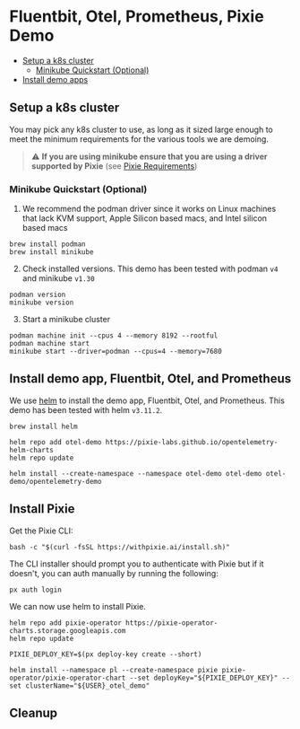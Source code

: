 # Fluentbit, Otel, Prometheus, Pixie Demo

- [Setup a k8s cluster](#setup-a-k8s-cluster)
  - [Minikube Quickstart (Optional)](#minikube-quickstart--optional-)
- [Install demo apps](#install-demo-apps)

## Setup a k8s cluster

You may pick any k8s cluster to use, as long as it sized large enough to meet the minimum requirements for the various tools we are demoing.

> :warning: **If you are using minikube ensure that you are using a driver supported by Pixie** (see [Pixie Requirements](https://docs.px.dev/installing-pixie/requirements/#kubernetes-local-development-environments))

### Minikube Quickstart (Optional)

1. We recommend the podman driver since it works on Linux machines that lack KVM support, Apple Silicon based macs, and Intel silicon based macs

```console
brew install podman
brew install minikube
```

2. Check installed versions. This demo has been tested with podman `v4` and minikube `v1.30`

```console
podman version
minikube version
```

3. Start a minikube cluster

```console
podman machine init --cpus 4 --memory 8192 --rootful
podman machine start
minikube start --driver=podman --cpus=4 --memory=7680
```

## Install demo app, Fluentbit, Otel, and Prometheus

We use [helm](https://helm.sh/) to install the demo app, Fluentbit, Otel, and Prometheus. This demo has been tested with helm `v3.11.2`.

```console
brew install helm
```

```console
helm repo add otel-demo https://pixie-labs.github.io/opentelemetry-helm-charts
helm repo update
```

```console
helm install --create-namespace --namespace otel-demo otel-demo otel-demo/opentelemetry-demo
```

## Install Pixie

Get the Pixie CLI:

```console
bash -c "$(curl -fsSL https://withpixie.ai/install.sh)"
```

The CLI installer should prompt you to authenticate with Pixie but if it doesn't, you can auth manually by running the following:

```console
px auth login
```

We can now use helm to install Pixie.

```console
helm repo add pixie-operator https://pixie-operator-charts.storage.googleapis.com
helm repo update
```

```console
PIXIE_DEPLOY_KEY=$(px deploy-key create --short)

helm install --namespace pl --create-namespace pixie pixie-operator/pixie-operator-chart --set deployKey="${PIXIE_DEPLOY_KEY}" --set clusterName="${USER}_otel_demo"
```

## Cleanup
